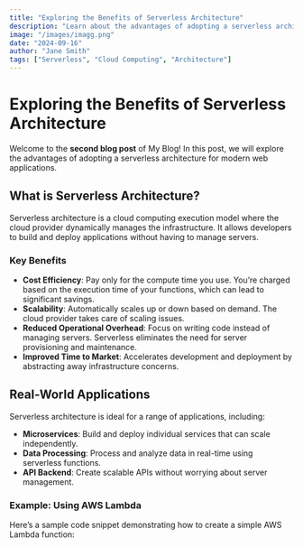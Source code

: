 ```yaml
---
title: "Exploring the Benefits of Serverless Architecture"
description: "Learn about the advantages of adopting a serverless architecture for modern web applications."
image: "/images/imagg.png"
date: "2024-09-16"
author: "Jane Smith"
tags: ["Serverless", "Cloud Computing", "Architecture"]
---
```


# Exploring the Benefits of Serverless Architecture

Welcome to the **second blog post** of My Blog! In this post, we will explore the advantages of adopting a serverless architecture for modern web applications.

## What is Serverless Architecture?

Serverless architecture is a cloud computing execution model where the cloud provider dynamically manages the infrastructure. It allows developers to build and deploy applications without having to manage servers.

### Key Benefits

- **Cost Efficiency**: Pay only for the compute time you use. You’re charged based on the execution time of your functions, which can lead to significant savings.
- **Scalability**: Automatically scales up or down based on demand. The cloud provider takes care of scaling issues.
- **Reduced Operational Overhead**: Focus on writing code instead of managing servers. Serverless eliminates the need for server provisioning and maintenance.
- **Improved Time to Market**: Accelerates development and deployment by abstracting away infrastructure concerns.

## Real-World Applications

Serverless architecture is ideal for a range of applications, including:

- **Microservices**: Build and deploy individual services that can scale independently.
- **Data Processing**: Process and analyze data in real-time using serverless functions.
- **API Backend**: Create scalable APIs without worrying about server management.

### Example: Using AWS Lambda

Here’s a sample code snippet demonstrating how to create a simple AWS Lambda function:

```javascript

